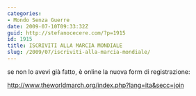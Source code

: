 ```yaml
---
categories:
- Mondo Senza Guerre
date: 2009-07-10T09:33:32Z
guid: http://stefanocecere.com/?p=1915
id: 1915
title: ISCRIVITI ALLA MARCIA MONDIALE
slug: /2009/07/iscriviti-alla-marcia-mondiale/
---
```


se non lo avevi già fatto, è online la nuova form di registrazione:

<http://www.theworldmarch.org/index.php?lang=ita&secc=join>
